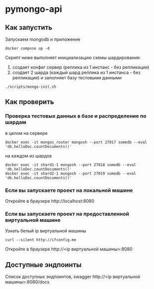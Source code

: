 # pymongo-api

## Как запустить

Запускаем mongodb и приложение

```shell
docker compose up -d
```

Скрипт ниже выполняет инициализацию схемы шардирования:
1) создает конфиг сервер (реплика из 1 инстанс - без репликации)
2) создает 2 шарда (каждый шард реплика из 1 инстанса - без репликации)
и заполняет базу тестовыми данными 

```shell
./scripts/mongo-init.sh
```

## Как проверить

### Проверка тестовых данных в базе и распределение по шардам

в целом на сервере
```shell
docker exec -it mongos_router mongosh --port 27017 somedb --eval 'db.helloDoc.countDocuments()'
```
на каждом из шардов

```shell
docker exec -it shard1-1 mongosh --port 27018 somedb --eval 'db.helloDoc.countDocuments()'
docker exec -it shard2-1 mongosh --port 27019 somedb --eval 'db.helloDoc.countDocuments()'
```

### Если вы запускаете проект на локальной машине

Откройте в браузере http://localhost:8080

### Если вы запускаете проект на предоставленной виртуальной машине

Узнать белый ip виртуальной машины

```shell
curl --silent http://ifconfig.me
```

Откройте в браузере http://<ip виртуальной машины>:8080

## Доступные эндпоинты

Список доступных эндпоинтов, swagger http://<ip виртуальной машины>:8080/docs